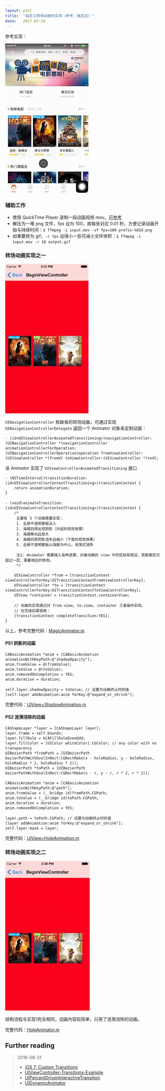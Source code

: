 ```yaml
---
layout: post
title:  "自定义转场动画的实现（参考：格瓦拉）"
date:   2017-03-28
---
```


参考实现：

![screen records of gewara](assets/transition_gewara.gif)

### 辅助工作

* 使用 QuickTime Player 录制一段动画视频 mov。[可参考](http://osxdaily.com/2016/02/15/howto-record-iphone-screen-mac-quicktime/)
* 解压为一堆 png 文件，fps 设为 100，故每张对应 0.01 秒，方便记录动画开始与持续时间：`$ ffmpeg -i input.mov -vf fps=100 prefix-%03d.png`
* 如果要转为 gif，`-r fps` 设得小一些可减小文件体积：`$ ffmpeg -i input.mov -r 10 output.gif`


### 转场动画实现之一

![screen records of gewara](assets/transition_magic.gif)

`UINavigationController` 有缺省的转场动画，可通过实现 `UINavigationControllerDelegate` 返回一个 Animator 对象来定制动画：

```objc
- (id<UIViewControllerAnimatedTransitioning>)navigationController:(UINavigationController *)navigationController animationControllerForOperation:(UINavigationControllerOperation)operation fromViewController:(UIViewController *)fromVC toViewController:(UIViewController *)toVC;
```

该 Animator 实现了 `UIViewControllerAnimatedTransitioning` 接口

```obj-c
- (NSTimeInterval)transitionDuration:(id<UIViewControllerContextTransitioning>)transitionContext {
	return animationDuration;
}

- (void)animateTransition:(id<UIViewControllerContextTransitioning>)transitionContext {
    /*
     主要有 5 个动画需要实现：
     1. 全屏不透明蒙板淡入
     2. 海报四周出现阴影（升起的视觉效果）
     3. 海报移动且放大
     4. 海报四周阴影消失且缩小（下落的视觉效果）
     5. 全屏不透明蒙板以海报为中心，涟漪式消除

     注1: Animator 需要插入各种遮罩，对被动画的 view 中的层级有假设，若嵌套层次超过一层，需要相应的修改。
     */

    UIViewController *from = [transitionContext viewControllerForKey:UITransitionContextFromViewControllerKey];
    UIViewController *to = [transitionContext viewControllerForKey:UITransitionContextToViewControllerKey];
    UIView *container = transitionContext.containerView;

    // 动画的实现通过对 from.view, to.view, container 三者操作实现。
    // 在完成后需调用：
    [transitionContext completeTransition:YES];
}
```

以上，参考完整代码：[MagicAnimator.m](CustomTransition/MagicAnimator.m)

#### PS1 阴影的动画
```
CABasicAnimation *anim = [CABasicAnimation animationWithKeyPath:@"shadowOpacity"];
anim.fromValue = @(fromValue);
anim.toValue = @(toValue);
anim.removedOnCompletion = YES;
anim.duration = duration;

self.layer.shadowOpacity = toValue; // 设置为动画终止时的值
[self.layer addAnimation:anim forKey:@"expand_or_shrink"];
```

完整代码：[UIView+ShadowAnimation.m](CustomTransition/UIView+ShadowAnimation.m)

#### PS2 涟漪消除的动画
```
CAShapeLayer *layer = [CAShapeLayer layer];
layer.frame = self.bounds;
layer.fillRule = kCAFillRuleEvenOdd;
layer.fillColor = [UIColor whiteColor].CGColor; // any color with no transparency
UIBezierPath *fromPath = [UIBezierPath bezierPathWithOvalInRect:CGRectMake(x - holeRadius, y - holeRadius, holeRadius * 2, holeRadius * 2)];
UIBezierPath *toPath = [UIBezierPath bezierPathWithOvalInRect:CGRectMake(x - r, y - r, r * 2, r * 2)];

CABasicAnimation *anim = [CABasicAnimation animationWithKeyPath:@"path"];
anim.fromValue = (__bridge id)fromPath.CGPath;
anim.toValue = (__bridge id)toPath.CGPath;
anim.duration = duration;
anim.removedOnCompletion = YES;

layer.path = toPath.CGPath; // 设置为动画终止时的值
[layer addAnimation:anim forKey:@"expand_or_shrink"];
self.layer.mask = layer;
```

完整代码：[UIView+HoleAnimation.m](CustomTransition/UIView+HoleAnimation.m)

### 转场动画实现之二

![screen records of gewara](assets/transition_hole.gif)

结构流程与实现1完全相同，动画内容较简单，只用了涟漪消除的动画。

完整代码：[HoleAnimator.m](CustomTransition/HoleAnimator.m)

## Further reading
> 2016-08-31
>
> * [iOS 7: Custom Transitions](https://possiblemobile.com/2013/09/ios-7-custom-transitions)
> * [UIViewController-Transitions-Example](https://github.com/TeehanLax/UIViewController-Transitions-Example)
> * [UIPercentDrivenInteractiveTransition](https://developer.apple.com/reference/uikit/uipercentdriveninteractivetransition)
> * [UIDynamicAnimator](https://developer.apple.com/reference/uikit/uidynamicanimator)

